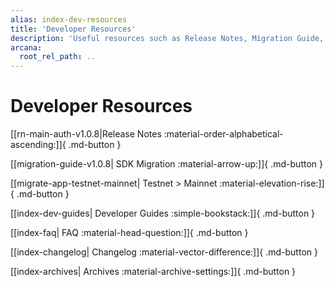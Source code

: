```yaml
---
alias: index-dev-resources
title: 'Developer Resources'
description: 'Useful resources such as Release Notes, Migration Guide, and other references useful for Web3 app developers trying to integrate with Arcana Auth.'
arcana:
  root_rel_path: ..
---
```


# Developer Resources

[[rn-main-auth-v1.0.8|Release Notes :material-order-alphabetical-ascending:]]{ .md-button }

[[migration-guide-v1.0.8| SDK Migration :material-arrow-up:]]{ .md-button }

[[migrate-app-testnet-mainnet| Testnet > Mainnet :material-elevation-rise:]]{ .md-button }

[[index-dev-guides| Developer Guides :simple-bookstack:]]{ .md-button }

[[index-faq| FAQ :material-head-question:]]{ .md-button }

[[index-changelog| Changelog :material-vector-difference:]]{ .md-button }

[[index-archives| Archives :material-archive-settings:]]{ .md-button }